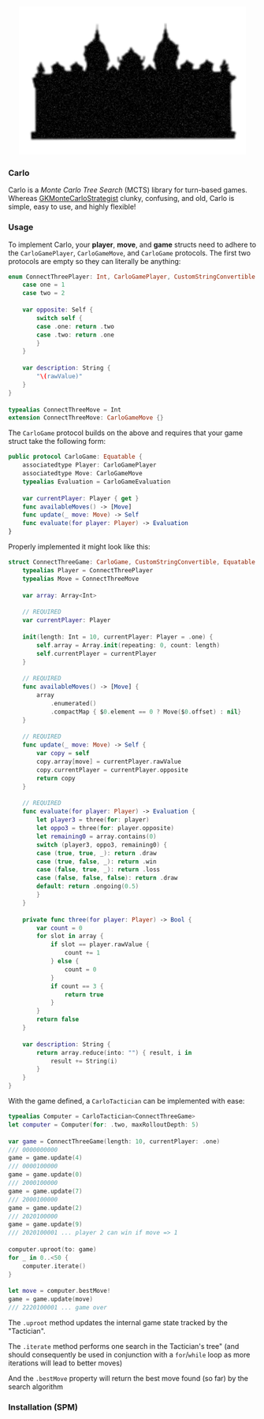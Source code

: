 <h3 align="center">
  <img src="https://raw.githubusercontent.com/maxhumber/Carlo/master/images/Carlo.png" height="300px" alt="Carlo">
</h3>

### Carlo

Carlo is a *Monte Carlo Tree Search* (MCTS) library for turn-based games. Whereas [GKMonteCarloStrategist](GKMonteCarloStrategist) clunky, confusing, and old, Carlo is simple, easy to use, and highly flexible!



### Usage

To implement Carlo, your **player**, **move**, and **game** structs need to adhere to the `CarloGamePlayer`, `CarloGameMove`, and `CarloGame` protocols. The first two protocols are empty so they can literally be anything:

```swift
enum ConnectThreePlayer: Int, CarloGamePlayer, CustomStringConvertible {
    case one = 1
    case two = 2
    
    var opposite: Self {
        switch self {
        case .one: return .two
        case .two: return .one
        }
    }
    
    var description: String {
        "\(rawValue)"
    }
}

typealias ConnectThreeMove = Int
extension ConnectThreeMove: CarloGameMove {}
```

The `CarloGame` protocol builds on the above and requires that your game struct take the following form:

```swift
public protocol CarloGame: Equatable {
    associatedtype Player: CarloGamePlayer
    associatedtype Move: CarloGameMove
    typealias Evaluation = CarloGameEvaluation
  
    var currentPlayer: Player { get }
    func availableMoves() -> [Move]
    func update(_ move: Move) -> Self
    func evaluate(for player: Player) -> Evaluation
}
```

Properly implemented it might look like this:

```swift
struct ConnectThreeGame: CarloGame, CustomStringConvertible, Equatable {
    typealias Player = ConnectThreePlayer
    typealias Move = ConnectThreeMove

    var array: Array<Int>
  
    // REQUIRED
    var currentPlayer: Player
    
    init(length: Int = 10, currentPlayer: Player = .one) {
        self.array = Array.init(repeating: 0, count: length)
        self.currentPlayer = currentPlayer
    }

    // REQUIRED
    func availableMoves() -> [Move] {
        array
            .enumerated()
            .compactMap { $0.element == 0 ? Move($0.offset) : nil}
    }
    
    // REQUIRED
    func update(_ move: Move) -> Self {
        var copy = self
        copy.array[move] = currentPlayer.rawValue
        copy.currentPlayer = currentPlayer.opposite
        return copy
    }
    
    // REQUIRED
    func evaluate(for player: Player) -> Evaluation {
        let player3 = three(for: player)
        let oppo3 = three(for: player.opposite)
        let remaining0 = array.contains(0)
        switch (player3, oppo3, remaining0) {
        case (true, true, _): return .draw
        case (true, false, _): return .win
        case (false, true, _): return .loss
        case (false, false, false): return .draw
        default: return .ongoing(0.5)
        }
    }
    
    private func three(for player: Player) -> Bool {
        var count = 0
        for slot in array {
            if slot == player.rawValue {
                count += 1
            } else {
                count = 0
            }
            if count == 3 {
                return true
            }
        }
        return false
    }
    
    var description: String {
        return array.reduce(into: "") { result, i in
            result += String(i)
        }
    }
}
```

With the game defined, a `CarloTactician` can be implemented with ease:

```swift
typealias Computer = CarloTactician<ConnectThreeGame>
let computer = Computer(for: .two, maxRolloutDepth: 5)

var game = ConnectThreeGame(length: 10, currentPlayer: .one)
/// 0000000000
game = game.update(4)
/// 0000100000
game = game.update(0)
/// 2000100000
game = game.update(7)
/// 2000100000
game = game.update(2)
/// 2020100000
game = game.update(9)
/// 2020100001 ... player 2 can win if move => 1

computer.uproot(to: game)
for _ in 0..<50 {
    computer.iterate()
}

let move = computer.bestMove!
game = game.update(move)
/// 2220100001 ... game over
```

The `.uproot` method updates the internal game state tracked by the "Tactician".

The `.iterate` method performs one search in the Tactician's tree" (and should consequently be used in conjunction with a `for`/`while` loop as more iterations will lead to better moves)

And the `.bestMove` property will return the best move found (so far) by the search algorithm



### Installation (SPM)

```

```

